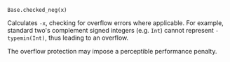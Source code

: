 ```
Base.checked_neg(x)
```

Calculates `-x`, checking for overflow errors where applicable. For example, standard two's complement signed integers (e.g. `Int`) cannot represent `-typemin(Int)`, thus leading to an overflow.

The overflow protection may impose a perceptible performance penalty.
